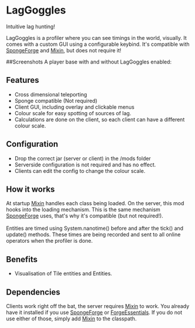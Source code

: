 # LagGoggles
Intuitive lag hunting!

LagGoggles is a profiler where you can see timings in the world, visually. It comes with a custom GUI using a configurable keybind. It's compatible with [SpongeForge](https://github.com/SpongePowered/SpongeForge) and [Mixin](https://github.com/SpongePowered/Mixin), but does not require it!

##Screenshots
A player base with and without LagGoggles enabled:<br>
<stub>

## Features
* Cross dimensional teleporting
* Sponge compatible (Not required)
* Client GUI, including overlay and clickable menus
* Colour scale for easy spotting of sources of lag.
* Calculations are done on the client, so each client can have a different colour scale.

## Configuration
* Drop the correct jar (server or client) in the /mods folder
* Serverside configuration is not required and has no effect.
* Clients can edit the config to change the colour scale.

## How it works
At startup [Mixin](https://github.com/SpongePowered/Mixin) handles each class being loaded. On the server, this mod hooks into the loading mechanism. This is the same mechanism [SpongeForge](https://github.com/SpongePowered/SpongeForge) uses, that's why it's compatible (but not required!).<br>
<br>
Entities are timed using System.nanotime() before and after the tick() and update() methods. These times are being recorded and sent to all online operators when the profiler is done.

## Benefits
* Visualisation of Tile entities and Entities.

## Dependencies
Clients work right off the bat, the server requires [Mixin](https://github.com/SpongePowered/Mixin) to work. You already have it installed if you use [SpongeForge](https://github.com/SpongePowered/SpongeForge) or [ForgeEssentials](https://github.com/ForgeEssentials/ForgeEssentials/). If you do not use either of those, simply add [Mixin](https://github.com/SpongePowered/Mixin) to the classpath.
